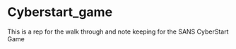 # Cyberstart_game
This is a rep for the walk through and note keeping for the SANS CyberStart Game  
